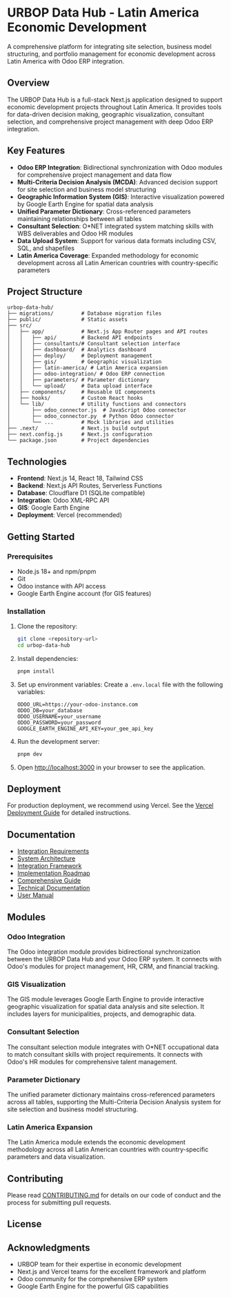 # URBOP Data Hub - Latin America Economic Development

A comprehensive platform for integrating site selection, business model structuring, and portfolio management for economic development across Latin America with Odoo ERP integration.

## Overview

The URBOP Data Hub is a full-stack Next.js application designed to support economic development projects throughout Latin America. It provides tools for data-driven decision making, geographic visualization, consultant selection, and comprehensive project management with deep Odoo ERP integration.

## Key Features

- **Odoo ERP Integration**: Bidirectional synchronization with Odoo modules for comprehensive project management and data flow
- **Multi-Criteria Decision Analysis (MCDA)**: Advanced decision support for site selection and business model structuring
- **Geographic Information System (GIS)**: Interactive visualization powered by Google Earth Engine for spatial data analysis
- **Unified Parameter Dictionary**: Cross-referenced parameters maintaining relationships between all tables
- **Consultant Selection**: O*NET integrated system matching skills with WBS deliverables and Odoo HR modules
- **Data Upload System**: Support for various data formats including CSV, SQL, and shapefiles
- **Latin America Coverage**: Expanded methodology for economic development across all Latin American countries with country-specific parameters

## Project Structure

```
urbop-data-hub/
├── migrations/         # Database migration files
├── public/             # Static assets
├── src/
│   ├── app/            # Next.js App Router pages and API routes
│   │   ├── api/        # Backend API endpoints
│   │   ├── consultants/# Consultant selection interface
│   │   ├── dashboard/  # Analytics dashboard
│   │   ├── deploy/     # Deployment management
│   │   ├── gis/        # Geographic visualization
│   │   ├── latin-america/ # Latin America expansion
│   │   ├── odoo-integration/ # Odoo ERP connection
│   │   ├── parameters/ # Parameter dictionary
│   │   └── upload/     # Data upload interface
│   ├── components/     # Reusable UI components
│   ├── hooks/          # Custom React hooks
│   └── lib/            # Utility functions and connectors
│       ├── odoo_connector.js  # JavaScript Odoo connector
│       ├── odoo_connector.py  # Python Odoo connector
│       └── ...         # Mock libraries and utilities
├── .next/              # Next.js build output
├── next.config.js      # Next.js configuration
└── package.json        # Project dependencies
```

## Technologies

- **Frontend**: Next.js 14, React 18, Tailwind CSS
- **Backend**: Next.js API Routes, Serverless Functions
- **Database**: Cloudflare D1 (SQLite compatible)
- **Integration**: Odoo XML-RPC API
- **GIS**: Google Earth Engine
- **Deployment**: Vercel (recommended)

## Getting Started

### Prerequisites

- Node.js 18+ and npm/pnpm
- Git
- Odoo instance with API access
- Google Earth Engine account (for GIS features)

### Installation

1. Clone the repository:
   ```bash
   git clone <repository-url>
   cd urbop-data-hub
   ```

2. Install dependencies:
   ```bash
   pnpm install
   ```

3. Set up environment variables:
   Create a `.env.local` file with the following variables:
   ```
   ODOO_URL=https://your-odoo-instance.com
   ODOO_DB=your_database
   ODOO_USERNAME=your_username
   ODOO_PASSWORD=your_password
   GOOGLE_EARTH_ENGINE_API_KEY=your_gee_api_key
   ```

4. Run the development server:
   ```bash
   pnpm dev
   ```

5. Open [http://localhost:3000](http://localhost:3000) in your browser to see the application.

## Deployment

For production deployment, we recommend using Vercel. See the [Vercel Deployment Guide](/home/ubuntu/vercel_deployment_guide.md) for detailed instructions.

## Documentation

- [Integration Requirements](/home/ubuntu/project/docs/integration_requirements.md)
- [System Architecture](/home/ubuntu/project/system_architecture.md)
- [Integration Framework](/home/ubuntu/project/integration_framework.md)
- [Implementation Roadmap](/home/ubuntu/project/implementation_roadmap.md)
- [Comprehensive Guide](/home/ubuntu/project/comprehensive_guide.md)
- [Technical Documentation](/home/ubuntu/project/technical_documentation.md)
- [User Manual](/home/ubuntu/project/user_manual.md)

## Modules

### Odoo Integration

The Odoo integration module provides bidirectional synchronization between the URBOP Data Hub and your Odoo ERP system. It connects with Odoo's modules for project management, HR, CRM, and financial tracking.

### GIS Visualization

The GIS module leverages Google Earth Engine to provide interactive geographic visualization for spatial data analysis and site selection. It includes layers for municipalities, projects, and demographic data.

### Consultant Selection

The consultant selection module integrates with O*NET occupational data to match consultant skills with project requirements. It connects with Odoo's HR modules for comprehensive talent management.

### Parameter Dictionary

The unified parameter dictionary maintains cross-referenced parameters across all tables, supporting the Multi-Criteria Decision Analysis system for site selection and business model structuring.

### Latin America Expansion

The Latin America module extends the economic development methodology across all Latin American countries with country-specific parameters and data visualization.

## Contributing

Please read [CONTRIBUTING.md](CONTRIBUTING.md) for details on our code of conduct and the process for submitting pull requests.

## License



## Acknowledgments

- URBOP team for their expertise in economic development
- Next.js and Vercel teams for the excellent framework and platform
- Odoo community for the comprehensive ERP system
- Google Earth Engine for the powerful GIS capabilities
